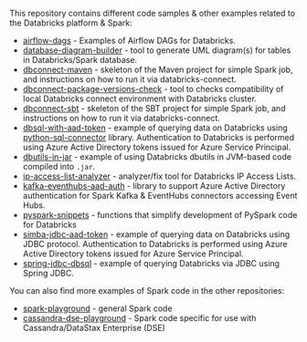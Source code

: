 This repository contains different code samples & other examples related to the Databricks platform & Spark:

* [airflow-dags](airflow-dags) - Examples of Airflow DAGs for Databricks.
* [database-diagram-builder](database-diagram-builder) - tool to generate UML diagram(s) for tables in Databricks/Spark database.
* [dbconnect-maven](dbconnect-maven) - skeleton of the Maven project for simple Spark job, and instructions on how to run it via databricks-connect.
* [dbconnect-package-versions-check](dbconnect-package-versions-check) - tool to checks compatibility of local Databricks connect environment with Databricks cluster.
* [dbconnect-sbt](dbconnect-sbt) - skeleton of the SBT project for simple Spark job, and instructions on how to run it via databricks-connect.
* [dbsql-with-aad-token](dbsql-with-aad-token) - example of querying data on Databricks using [python-sql-connector](https://docs.databricks.com/dev-tools/python-sql-connector.html) library.  Authentication to Databricks is performed using Azure Active Directory tokens issued for Azure Service Principal.
* [dbutils-in-jar](dbutils-in-jar) - example of using Databricks dbutils in JVM-based code compiled into `.jar`.
* [ip-access-list-analyzer](ip-access-list-analyzer) - analyzer/fix tool for Databricks IP Access Lists.
* [kafka-eventhubs-aad-auth](kafka-eventhubs-aad-auth) - library to support Azure Active Directory authentication for Spark Kafka & EventHubs connectors accessing Event Hubs.
* [pyspark-snippets](pyspark-snippets) - functions that simplify development of PySpark code for Databricks
* [simba-jdbc-aad-token](simba-jdbc-aad-token) - example of querying data on Databricks using JDBC protocol.  Authentication to Databricks is performed using Azure Active Directory tokens issued for Azure Service Principal.
* [spring-jdbc-dbsql](spring-jdbc-dbsql) - example of querying Databricks via JDBC using Spring JDBC.

You can also find more examples of Spark code in the other repositories:
* [spark-playground](https://github.com/alexott/spark-playground) - general Spark code
* [cassandra-dse-playground](https://github.com/alexott/cassandra-dse-playground) - Spark code specific for use with Cassandra/DataStax Enterprise (DSE)


